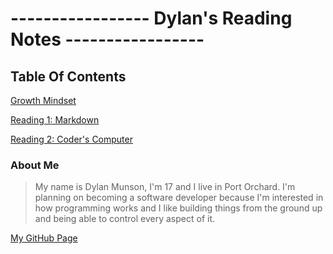# ----------------- Dylan's Reading Notes -----------------

## Table Of Contents

[Growth Mindset](https://dylanmunson.github.io/reading-notes/growthmindset.html)

[Reading 1: Markdown](https://dylanmunson.github.io/reading-notes/read01.html)

[Reading 2: Coder's Computer](https://dylanmunson.github.io/reading-notes/read02.html)

### About Me

> My name is Dylan Munson, I'm 17 and I live in Port Orchard. I'm planning on becoming a software developer because I'm interested in how programming works and I like building things from the ground up and being able to control every aspect of it.

[My GitHub Page](https://github.com/DylanMunson)
